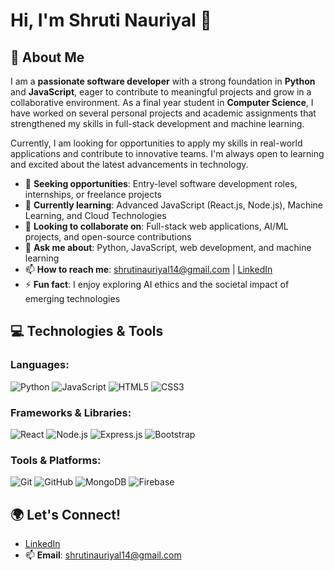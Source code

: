 # Hi, I'm Shruti Nauriyal 👋

## 🚀 About Me
I am a **passionate software developer** with a strong foundation in **Python** and **JavaScript**, eager to contribute to meaningful projects and grow in a collaborative environment. As a final year student in **Computer Science**, I have worked on several personal projects and academic assignments that strengthened my skills in full-stack development and machine learning.

Currently, I am looking for opportunities to apply my skills in real-world applications and contribute to innovative teams. I'm always open to learning and excited about the latest advancements in technology.

- 💼 **Seeking opportunities**: Entry-level software development roles, internships, or freelance projects
- 🌱 **Currently learning**: Advanced JavaScript (React.js, Node.js), Machine Learning, and Cloud Technologies
- 🤝 **Looking to collaborate on**: Full-stack web applications, AI/ML projects, and open-source contributions
- 💬 **Ask me about**: Python, JavaScript, web development, and machine learning
- 📫 **How to reach me**: shrutinauriyal14@gmail.com | [LinkedIn](https://www.linkedin.com/in/shruti-nauriyal/)
- ⚡ **Fun fact**: I enjoy exploring AI ethics and the societal impact of emerging technologies

## 💻 Technologies & Tools
### Languages:
![Python](https://img.shields.io/badge/Python-3776AB?style=for-the-badge&logo=python&logoColor=white)
![JavaScript](https://img.shields.io/badge/JavaScript-F7DF1E?style=for-the-badge&logo=javascript&logoColor=black)
![HTML5](https://img.shields.io/badge/HTML5-E34F26?style=for-the-badge&logo=html5&logoColor=white)
![CSS3](https://img.shields.io/badge/CSS3-1572B6?style=for-the-badge&logo=css3&logoColor=white)

### Frameworks & Libraries:
![React](https://img.shields.io/badge/React-61DAFB?style=for-the-badge&logo=react&logoColor=black)
![Node.js](https://img.shields.io/badge/Node.js-339933?style=for-the-badge&logo=node-dot-js&logoColor=white)
![Express.js](https://img.shields.io/badge/Express.js-404D59?style=for-the-badge)
![Bootstrap](https://img.shields.io/badge/Bootstrap-563D7C?style=for-the-badge&logo=bootstrap&logoColor=white)

### Tools & Platforms:
![Git](https://img.shields.io/badge/Git-F05032?style=for-the-badge&logo=git&logoColor=white)
![GitHub](https://img.shields.io/badge/GitHub-181717?style=for-the-badge&logo=github&logoColor=white)
![MongoDB](https://img.shields.io/badge/MongoDB-47A248?style=for-the-badge&logo=mongodb&logoColor=white)
![Firebase](https://img.shields.io/badge/Firebase-FFCA28?style=for-the-badge&logo=firebase&logoColor=black)


## 🌍 Let's Connect!
- [LinkedIn](https://www.linkedin.com/in/shruti-nauriyal/)
- 📫 **Email**: shrutinauriyal14@gmail.com

